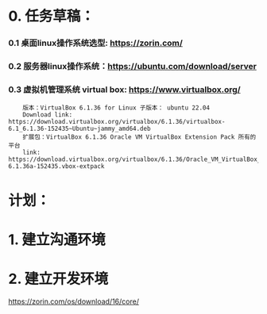 # 0. 任务草稿：
  ### 0.1 桌面linux操作系统选型: https://zorin.com/ 
  ### 0.2 服务器linux操作系统：https://ubuntu.com/download/server
  ### 0.3 虚拟机管理系统 virtual box: https://www.virtualbox.org/
        版本：VirtualBox 6.1.36 for Linux 子版本： ubuntu 22.04  
        Download link: https://download.virtualbox.org/virtualbox/6.1.36/virtualbox-6.1_6.1.36-152435~Ubuntu~jammy_amd64.deb
        扩展包：VirtualBox 6.1.36 Oracle VM VirtualBox Extension Pack 所有的平台 
        link:  https://download.virtualbox.org/virtualbox/6.1.36/Oracle_VM_VirtualBox_Extension_Pack-6.1.36a-152435.vbox-extpack
        
        
        

# 计划：
# 1. 建立沟通环境
 ## 
# 2. 建立开发环境
 https://zorin.com/os/download/16/core/ 
